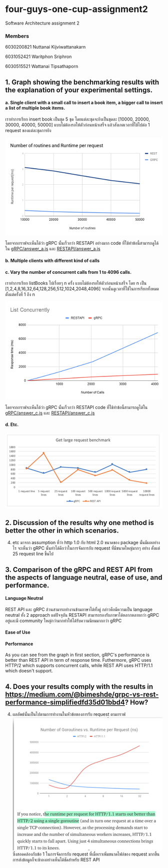 # four-guys-one-cup-assignment2
Software Architecture assignment 2

### Members

6030200821 Nuttanai Kijviwattanakarn

6031052421 Waritphon Sriphron

6030515521 Wattanai Tipsathaporn

## 1. Graph showing the benchmarking results with the explanation of your experimental settings.

#### a. Single client with a small call to insert a book item, a bigger call to insert a list of multiple book items.
เราทำการเรียก insert book เป็นชุด 5 ชุด โดยแต่ละชุดจะยิงเป็นชุดละ [10000, 20000, 30000, 40000, 50000] แบบไม่ต้องรอให้ตัวก่อนหน้าเสร็จ แล้วสังเกตเวลาที่ใช้ไปต่อ 1 request ของแต่ละชุดการยิง

![alt text](https://github.com/2110521-2563-1-Software-Architecture/four-guys-one-cup-assignment2/blob/master/resources/chart-a.png)

โดยจากกราฟจะเห็นได้ว่า gRPC นั้นเร็วกว่า RESTAPI อย่างมาก code ที่ใช้ทำข้อนี้สามารถดูได้ใน [gRPC/answer_a.js](https://github.com/2110521-2563-1-Software-Architecture/four-guys-one-cup-assignment2/blob/master/gRPC/answer_a.js) และ [RESTAPI/answer_a.js](https://github.com/2110521-2563-1-Software-Architecture/four-guys-one-cup-assignment2/blob/master/RESTAPI/answer_a.js) 


#### b. Multiple clients with different kind of calls

#### c. Vary the number of concurrent calls from 1 to 4096 calls.
เราทำการเรียก listBooks ไปเรื่อยๆ n ครั้ง แบบไม่ต้องรอให้ตัวก่อนหน้าเสร็จ โดย n เป็น [1,2,4,8,16,32,64,128,256,512,1024,2048,4096] จากนั้นดูเวลาที่ใช้ในการเรียกทั้งหมดตั้งแต่ครั้งที่ 1 ถึง n

![alt text](https://github.com/2110521-2563-1-Software-Architecture/four-guys-one-cup-assignment2/blob/master/resources/List%20Concurrently.png)

โดยจากกราฟจะเห็นได้ว่า gRPC นั้นเร็วกว่า RESTAPI
code ที่ใช้ทำข้อนี้สามารถดูได้ใน [gRPC/answer_c.js](https://github.com/2110521-2563-1-Software-Architecture/four-guys-one-cup-assignment2/blob/master/gRPC/answer_c.js) และ [RESTAPI/answer_c.js](https://github.com/2110521-2563-1-Software-Architecture/four-guys-one-cup-assignment2/blob/master/RESTAPI/answer_c.js) 

#### d. Etc.
![alt text](https://github.com/2110521-2563-1-Software-Architecture/four-guys-one-cup-assignment2/blob/master/resources/ans_2_graph.png)
## 2. Discussion of the results why one method is better the other in which scenarios.

  4. etc
  มาจาก assumption ที่ว่า http 1.0 กับ html 2.0 ขนาดของ package นั้นมีผลอย่างไร จะเห็นว่า gRPC นั้นทำได้ดีกว่าในการจัดการกับ request ที่มีขนาดใหญ่มากๆ อย่าง ตั้งแต่ 25 request line ขึ้นไป 
## 3. Comparison of the gRPC and REST API from the aspects of language neutral, ease of use, and performance.

#### Language Neutral
  
REST API และ gRPC ล้วนสามารถทำงานข้ามภาษาได้ทั้งคู่ กล่าวคือมีความเป็น language neutral ทั้ง 2 approach แต่ปัจจุบัน RESTAPI สามารถรองรับภาษาได้หลากหลายกว่า gRPC อยู่และมี community ใหญ่กว่ามากทำให้ได้รับความนิยมมากกว่า gRPC

#### Ease of Use

#### Performance

As you can see from the graph in first section, gRPC's performance is better than REST API in term of response time. Futhermore, gRPC uses HTTP/2 which supports concurrent calls, while REST API uses HTTP/1.1 which doesn't support.

## 4. Does your results comply with the results in https://medium.com/@bimeshde/grpc-vs-rest-performance-simplifiedfd35d01bbd4? How?

4. ผลลัพธ์นั้นเป็นไปตามการทำงานในหัวข้อของการรับ request ตามกราฟ 
![alt text](https://github.com/2110521-2563-1-Software-Architecture/four-guys-one-cup-assignment2/blob/master/resources/ans_2_etc.png)
ซึ่งสอดคล้องกับข้อ 1 ในการจัดการกับ request ที่เมื่อเราเพิ่มขนาดไฟล์ของ request มากขึ้นการส่งข้อมูลก็จะช้าลงอย่างเห็นได้ชัดสำหรับ REST API


